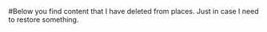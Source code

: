 #Below you find content that I have deleted from places. Just in case I need to restore something.

